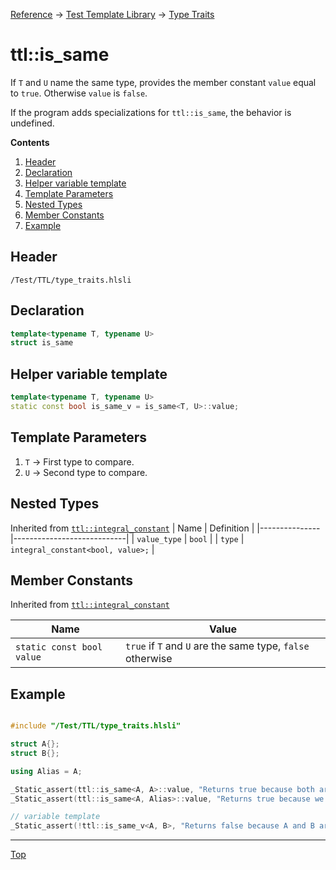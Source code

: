 [Reference](../../ShaderTestFramework.md) -> [Test Template Library](../TTL.md) -> [Type Traits](./TypeTraitsHeader.md)

# ttl::is_same

If `T` and `U` name the same type, provides the member constant `value` equal to `true`. Otherwise `value` is `false`. 

If the program adds specializations for `ttl::is_same`, the behavior is undefined. 

**Contents**
1. [Header](#header)
2. [Declaration](#declaration)
3. [Helper variable template](#helper-variable-template)
3. [Template Parameters](#template-parameters)
4. [Nested Types](#nested-types)
5. [Member Constants](#member-constants)
6. [Example](#example)

## Header

`/Test/TTL/type_traits.hlsli`

## Declaration

```c++
template<typename T, typename U>
struct is_same
```

## Helper variable template

```c++
template<typename T, typename U>
static const bool is_same_v = is_same<T, U>::value;
```

## Template Parameters

1. `T` -> First type to compare.
2. `U` -> Second type to compare.

## Nested Types

Inherited from [`ttl::integral_constant`](./IntegralConstant.md)
| Name | Definition |
|---------------|----------------------------|
| `value_type`  | `bool`                        |
| `type`        | `integral_constant<bool, value>;` |

## Member Constants
Inherited from [`ttl::integral_constant`](./IntegralConstant.md)

| Name                    | Value |
|-------------------------|-------|
| `static const bool value`  | `true` if `T` and `U` are the same type, `false` otherwise   |


## Example

```c++

#include "/Test/TTL/type_traits.hlsli"

struct A{};
struct B{};

using Alias = A;

_Static_assert(ttl::is_same<A, A>::value, "Returns true because both arguments are A");
_Static_assert(ttl::is_same<A, Alias>::value, "Returns true because we are comparing an alias to A and A");

// variable template
_Static_assert(!ttl::is_same_v<A, B>, "Returns false because A and B are different types");

```
---

[Top](#ttlis_same)